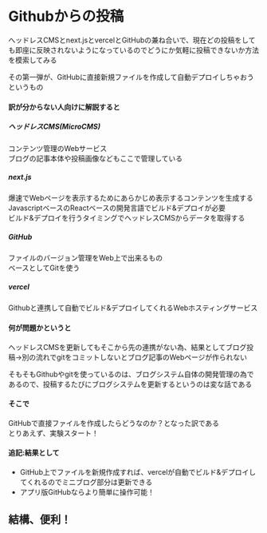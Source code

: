 # Githubからの投稿
へッドレスCMSとnext.jsとvercelとGitHubの兼ね合いで、現在どの投稿をしても即座に反映されないようになっているのでどうにか気軽に投稿できないか方法を模索してみる

その第一弾が、GitHubに直接新規ファイルを作成して自動デプロイしちゃおうというもの
#### 訳が分からない人向けに解説すると
##### ヘッドレスCMS(MicroCMS)
コンテンツ管理のWebサービス  
ブログの記事本体や投稿画像などもここで管理している
##### next.js
爆速でWebページを表示するためにあらかじめ表示するコンテンツを生成するJavascriptベースのReactベースの開発言語でビルド&デプロイが必要  
ビルド&デプロイを行うタイミングでヘッドレスCMSからデータを取得する
##### GitHub
ファイルのバージョン管理をWeb上で出来るもの  
ベースとしてGitを使う
##### vercel
Githubと連携して自動でビルド&デプロイしてくれるWebホスティングサービス

#### 何が問題かというと
ヘッドレスCMSを更新してもそこから先の連携がない為、結果としてブログ投稿→別の流れでgitをコミットしないとブログ記事のWebページが作られない

そもそもGithubやgitを使っているのは、ブログシステム自体の開発管理の為であるので、投稿するたびにブログシステムを更新するというのは変な話である

#### そこで
GitHubで直接ファイルを作成したらどうなのか？となった訳である  
とりあえず、実験スタート！

#### 追記:結果として
- GitHub上でファイルを新規作成すれば、vercelが自動でビルド&デプロイしてくれるのでミニブログ部分は更新できる
- アプリ版GitHubならより簡単に操作可能！
## 結構、便利！